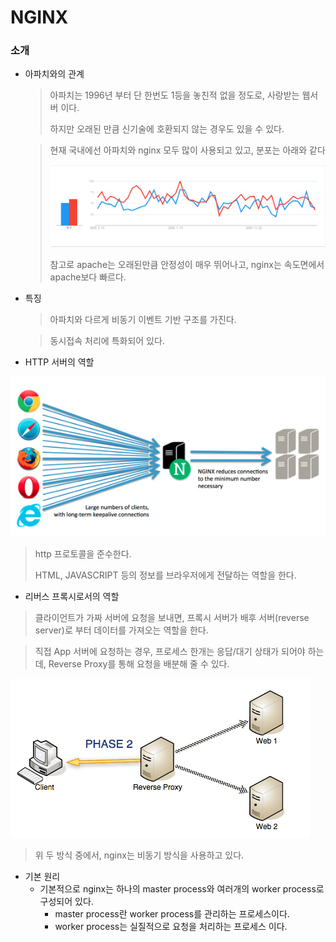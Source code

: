 # NGINX

### 소개

- 아파치와의 관계

  > 아파치는 1996년 부터 단 한번도 1등을 놓친적 없을 정도로, 사랑받는 웹서버 이다.
  >
  > 하지만 오래된 만큼 신기술에 호환되지 않는 경우도 있을 수 있다.

  > 현재 국내에선 아파치와 nginx 모두 많이 사용되고 있고, 분포는 아래와 같다
  >
  > ![nginx_graph](nginx_graph.png)
  >
  > 참고로 apache는 오래된만큼 안정성이 매우 뛰어나고, nginx는 속도면에서 apache보다 빠르다.

- 특징

  > 아파치와 다르게 비동기 이벤트 기반 구조를 가진다.

  > 동시접속 처리에 특화되어 있다.

- HTTP 서버의 역할

![nginx_proxy](nginx_proxy.png)

> http 프로토콜을 준수한다.
>
> HTML, JAVASCRIPT 등의 정보를 브라우저에게 전달하는 역할을 한다.

- 리버스 프록시로서의 역할

> 클라이언트가 가짜 서버에 요청을 보내면, 프록시 서버가 배후 서버(reverse server)로 부터 데이터를 가져오는 역할을 한다.

> 직접 App 서버에 요청하는 경우, 프로세스 한개는 응답/대기 상태가 되어야 하는데, Reverse Proxy를 통해 요청을 배분해 줄 수 있다.

![nginx_bidongki](nginx_bidongki.png)

> 위 두 방식 중에서, nginx는 비동기 방식을 사용하고 있다.

- 기본 원리
  - 기본적으로 nginx는 하나의 master process와 여러개의 worker process로 구성되어 있다.
    - master process란 worker process를 관리하는 프로세스이다.
    - worker process는 실질적으로 요청을 처리하는 프로세스 이다.